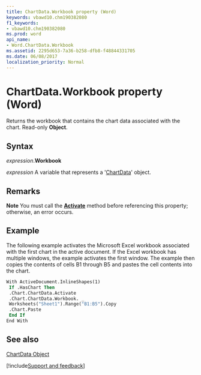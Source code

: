 ```yaml
---
title: ChartData.Workbook property (Word)
keywords: vbawd10.chm190382080
f1_keywords:
- vbawd10.chm190382080
ms.prod: word
api_name:
- Word.ChartData.Workbook
ms.assetid: 2295d653-7a36-b258-dfb8-f48844331705
ms.date: 06/08/2017
localization_priority: Normal
---
```



# ChartData.Workbook property (Word)

Returns the workbook that contains the chart data associated with the chart. Read-only  **Object**.


## Syntax

_expression_.**Workbook**

 _expression_ A variable that represents a '[ChartData](Word.ChartData.md)' object.


## Remarks




 **Note**  You must call the  **[Activate](Word.ChartData.Activate.md)** method before referencing this property; otherwise, an error occurs.


## Example

The following example activates the Microsoft Excel workbook associated with the first chart in the active document. If the Excel workbook has multiple windows, the example activates the first window. The example then copies the contents of cells B1 through B5 and pastes the cell contents into the chart.


```vb
With ActiveDocument.InlineShapes(1) 
 If .HasChart Then 
 .Chart.ChartData.Activate 
 .Chart.ChartData.Workbook. _ 
 Worksheets("Sheet1").Range("B1:B5").Copy 
 .Chart.Paste 
 End If 
End With 

```


## See also


[ChartData Object](Word.ChartData.md)

[!include[Support and feedback](~/includes/feedback-boilerplate.md)]